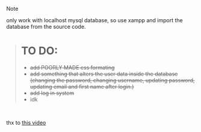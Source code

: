 > [!NOTE]
> only work with localhost mysql database, so use xampp and import the database from the source code. <br>


> # TO DO:
> - ~~add POORLY MADE css formating~~ 
> - ~~add something that alters the user data inside the database ~~(changing the password~~, changing username, updating password, updating email and first name after login.)~~
> - ~~add log in system~~ 
> - idk
<br>

thx to [this video](https://youtu.be/Ojk70Ag8Ofs?list=PL0eyrZgxdwhwwQQZA79OzYwl5ewA7HQih)
